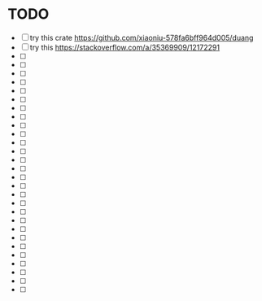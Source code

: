 

# TODO
- [ ] try this crate https://github.com/xiaoniu-578fa6bff964d005/duang
- [ ] try this https://stackoverflow.com/a/35369909/12172291
- [ ]
- [ ]
- [ ]
- [ ]
- [ ]
- [ ]
- [ ]
- [ ]
- [ ]
- [ ]
- [ ]
- [ ]
- [ ]
- [ ]
- [ ]
- [ ]
- [ ]
- [ ]
- [ ]
- [ ]
- [ ]
- [ ]
- [ ]
- [ ]
- [ ]
- [ ]
- [ ]
- [ ]